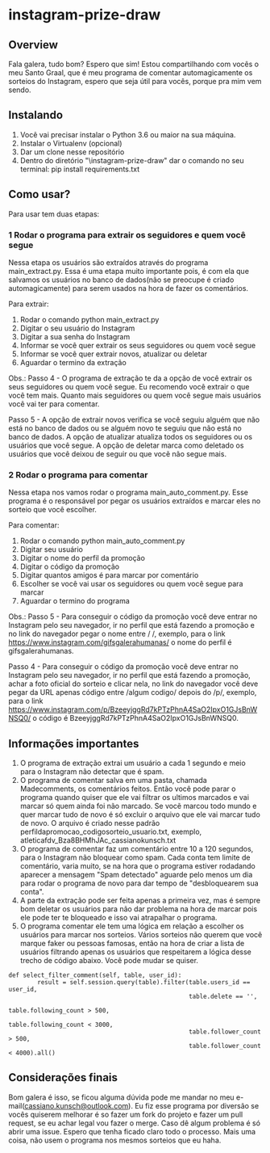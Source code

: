 # instagram-prize-draw

## Overview
Fala galera, tudo bom? Espero que sim! Estou compartilhando com vocês o meu Santo Graal, 
que é meu programa de comentar automagicamente os sorteios do Instagram, espero que seja
útil para vocês, porque pra mim vem sendo.

## Instalando
1. Você vai precisar instalar o Python 3.6 ou maior na sua máquina.
2. Instalar o Virtualenv (opcional)
3. Dar um clone nesse repositório
4. Dentro do diretório "\instagram-prize-draw" dar o comando no seu terminal: pip install requirements.txt

## Como usar?

Para usar tem duas etapas:
### 1 Rodar o programa para extrair os seguidores e quem você segue

Nessa etapa os usuários são extraídos através do programa main_extract.py. Essa é uma etapa muito importante pois, é com 
ela que salvamos os usuários no banco de dados(não se preocupe é criado automagicamente) para serem usados na hora de fazer
os comentários.

Para extrair:
1. Rodar o comando python main_extract.py
2. Digitar o seu usuário do Instagram
3. Digitar a sua senha do Instagram
4. Informar se você quer extrair os seus seguidores ou quem você segue
5. Informar se você quer extrair novos, atualizar ou deletar
6. Aguardar o termino da extração

Obs.: Passo 4 - O programa de extração te da a opção de você extrair os seus seguidores ou quem você segue. Eu recomendo você extrair o que você tem mais. Quanto mais seguidores ou quem você segue mais usuários você vai ter para comentar.

Passo 5 - A opção de extrair novos verifica se você seguiu alguém que não está no banco de dados ou se alguém novo
te seguiu que não está no banco de dados. A opção de atualizar atualiza todos os seguidores ou os usuários que você segue.
A opção de deletar marca como deletado os usuários que você deixou de seguir ou que vocẽ não segue mais.

### 2 Rodar o programa para comentar

Nessa etapa nos vamos rodar o programa main_auto_comment.py. Esse programa é o responsável por pegar os usuários extraídos e marcar eles no
sorteio que você escolher.

Para comentar:

1. Rodar o comando python main_auto_comment.py
2. Digitar seu usuário
3. Digitar o nome do perfil da promoção
4. Digitar o código da promoção
5. Digitar quantos amigos é para marcar por comentário
6. Escolher se você vai usar os seguidores ou quem você segue para marcar
7. Aguardar o termino do programa

Obs.:
Passo 5 - Para conseguir o código da promoção você deve entrar no Instagram pelo seu navegador, ir no perfil que está fazendo a promoção e no link do navegador pegar o nome entre / /, exemplo, para o link https://www.instagram.com/gifsgalerahumanas/ o nome do perfil é gifsgalerahumanas.

Passo 4 - Para conseguir o código da promoção você deve entrar no Instagram pelo seu navegador, ir no perfil que está fazendo a promoção, achar a foto oficial do sorteio e clicar nela, no link do navegador você deve pegar da URL apenas código entre /algum codigo/ depois do /p/, exemplo, para o link https://www.instagram.com/p/BzeeyjggRd7kPTzPhnA4SaO2IpxO1GJsBnWNSQ0/ o código é BzeeyjggRd7kPTzPhnA4SaO2IpxO1GJsBnWNSQ0.

## Informações importantes

1. O programa de extração extrai um usuário a cada 1 segundo e meio para o Instagram não detectar que é spam.
2. O programa de comentar salva em uma pasta, chamada Madecomments, os comentários feitos. Então você pode parar o programa quando quiser
que ele vai filtrar os ultimos marcados e vai marcar só quem ainda foi não marcado. Se vocẽ marcou todo mundo e quer marcar tudo de novo
é só excluir o arquivo que ele vai marcar tudo de novo. O arquivo é criado nesse padrão
perfildapromocao_codigosorteio_usuario.txt, exemplo, atleticafdv_Bza8BHMhJAc_cassianokunsch.txt
3. O programa de comentar faz um comentário entre 10 a 120 segundos, para o Instagram não bloquear como spam. Cada conta tem
limite de comentário, varia muito, se na hora que o programa estiver rodadando aparecer a mensagem "Spam detectado" aguarde pelo menos um dia
para rodar o programa de novo para dar tempo de "desbloquearem sua conta".
4. A parte da extração pode ser feita apenas a primeira vez, mas é sempre bom deletar os usuários para não dar problema na hora
de marcar pois ele pode ter te bloqueado e isso vai atrapalhar o programa.
5. O programa comentar ele tem uma lógica em relação a escolher os usuários para marcar nos sorteios. Vários sorteios
não querem que você marque faker ou pessoas famosas, então na hora de criar a lista de usuários filtrando 
apenas os usuários que respeitarem a lógica desse trecho de código abaixo. Você pode mudar se quiser.

```
def select_filter_comment(self, table, user_id):
        result = self.session.query(table).filter(table.users_id == user_id,
                                                  table.delete == '',
                                                  table.following_count > 500,
                                                  table.following_count < 3000,
                                                  table.follower_count > 500,
                                                  table.follower_count < 4000).all()
```


## Considerações finais

Bom galera é isso, se ficou alguma dúvida pode me mandar no meu e-mail(cassiano.kunsch@outlook.com). Eu fiz esse programa por diversão se vocês quiserem melhorar é so fazer um fork do projeto e fazer um pull request, se eu achar legal vou fazer o merge. Caso dê algum problema é só abrir uma issue. Espero que tenha ficado claro todo o processo. Mais uma coisa, não usem o programa nos mesmos sorteios que eu haha.
